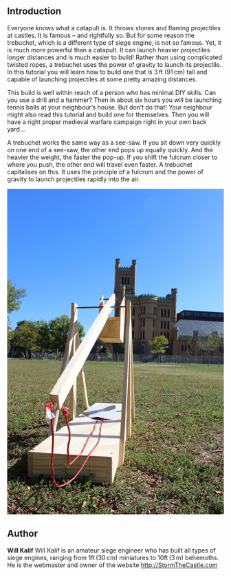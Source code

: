 ## Introduction

Everyone knows what a catapult is. It throws stones and flaming projectiles at castles. It is famous – and rightfully so. But for some reason the trebuchet, which is a different type of siege engine, is not so famous. Yet, it is much more powerful than a catapult. It can launch heavier projectiles longer distances and is much easier to build! Rather than using complicated twisted ropes, a trebuchet uses the power of gravity to launch its projectile. In this tutorial you will learn how to build one that is 3 ft (91 cm) tall and capable of launching projectiles at some pretty amazing distances. 

This build is well within reach of a person who has minimal DIY skills. Can you use a drill and a hammer? Then in about six hours you will be launching tennis balls at your neighbour’s house. But don’t do that! Your neighbour might also read this tutorial and build one for themselves. Then you will have a right proper medieval warfare campaign right in your own back yard...

A trebuchet works the same way as a see-saw. If you sit down very quickly on one end of a see-saw, the other end pops up equally quickly. And the heavier the weight, the faster the pop-up. If you shift the fulcrum closer to where you push, the other end will travel even faster. A trebuchet capitalises on this. It uses the principle of a fulcrum and the power of gravity to launch projectiles rapidly into the air. 

![Castle Attack](images/complete-treb.JPG)

## Author
**Will Kalif**
Will Kalif is an amateur siege engineer who has built all types of siege engines, ranging from 1ft (30 cm) miniatures to 10ft (3 m) behemoths. He is the webmaster and owner of the website <http://StormTheCastle.com>



